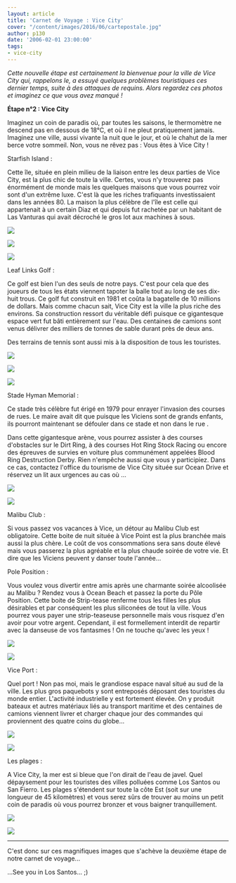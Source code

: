 ```yaml
---
layout: article
title: 'Carnet de Voyage : Vice City'
cover: "/content/images/2016/06/cartepostale.jpg"
author: p130
date: '2006-02-01 23:00:00'
tags:
- vice-city
---
```


_Cette nouvelle étape est certainement la bienvenue pour la ville de Vice City qui, rappelons le, a essuyé quelques problèmes touristiques ces dernier temps, suite à des attaques de requins. Alors regardez ces photos et imaginez ce que vous avez manqué !_

**Étape n°2 : Vice City**

Imaginez un coin de paradis où, par toutes les saisons, le thermomètre ne descend pas en dessous de 18°C, et où il ne pleut pratiquement jamais. Imaginez une ville, aussi vivante la nuit que le jour, et où le chahut de la mer berce votre sommeil. Non, vous ne rêvez pas : Vous êtes à Vice City !

Starfish Island :

Cette île, située en plein milieu de la liaison entre les deux parties de Vice City, est la plus chic de toute la ville. Certes, vous n'y trouverez pas énormément de monde mais les quelques maisons que vous pourrez voir sont d'un extrême luxe. C'est là que les riches trafiquants investissaient dans les années 80. La maison la plus célèbre de l'île est celle qui appartenait à un certain Diaz et qui depuis fut rachetée par un habitant de Las Vanturas qui avait décroché le gros lot aux machines à sous.

![](  /content/images/2005/01/diaz.jpg)

![](  /content/images/2005/01/starfish2.jpg)

![](  /content/images/2005/01/starfishVC.jpg)

Leaf Links Golf :

Ce golf est bien l'un des seuls de notre pays. C'est pour cela que des joueurs de tous les états viennent tapoter la balle tout au long de ses dix-huit trous. Ce golf fut construit en 1981 et coûta la bagatelle de 10 millions de dollars. Mais comme chacun sait, Vice City est la ville la plus riche des environs. Sa construction ressort du véritable défi puisque ce gigantesque espace vert fut bâti entièrement sur l'eau. Des centaines de camions sont venus délivrer des milliers de tonnes de sable durant près de deux ans.

Des terrains de tennis sont aussi mis à la disposition de tous les touristes.

![](  /content/images/2005/01/golf.jpg)

![](  /content/images/2005/01/golf2.jpg)

![](  /content/images/2005/01/golf3.jpg)

Stade Hyman Memorial :

Ce stade très célèbre fut érigé en 1979 pour enrayer l'invasion des courses de rues. Le maire avait dit que puisque les Viciens sont de grands enfants, ils pourront maintenant se défouler dans ce stade et non dans le rue .

Dans cette gigantesque arène, vous pourrez assister à des courses d'obstacles sur le Dirt Ring, à des courses Hot Ring Stock Racing ou encore des épreuves de survies en voiture plus communément appelées Blood Ring Destruction Derby. Rien n'empêche aussi que vous y participiez. Dans ce cas, contactez l'office du tourisme de Vice City située sur Ocean Drive et réservez un lit aux urgences au cas où ...

![](  /content/images/2005/01/hyman.jpg)

![](  /content/images/2005/01/hyman2.jpg)

Malibu Club :

Si vous passez vos vacances à Vice, un détour au Malibu Club est obligatoire. Cette boite de nuit située à Vice Point est la plus branchée mais aussi la plus chère. Le coût de vos consommations sera sans doute élevé mais vous passerez la plus agréable et la plus chaude soirée de votre vie. Et dire que les Viciens peuvent y danser toute l'année...

Pole Position :

Vous voulez vous divertir entre amis après une charmante soirée alcoolisée au Malibu ? Rendez vous à Ocean Beach et passez la porte du Pôle Position. Cette boite de Strip-tease renferme tous les filles les plus désirables et par conséquent les plus siliconées de tout la ville. Vous pourrez vous payer une strip-teaseuse personnelle mais vous risquez d'en avoir pour votre argent. Cependant, il est formellement interdit de repartir avec la danseuse de vos fantasmes ! On ne touche qu'avec les yeux !

![](  /content/images/2005/01/pole.jpg)

![](  /content/images/2005/01/pole_2.jpg)

Vice Port :

Quel port ! Non pas moi, mais le grandiose espace naval situé au sud de la ville. Les plus gros paquebots y sont entreposés déposant des touristes du monde entier. L'activité industrielle y est fortement élevée. On y produit bateaux et autres matériaux liés au transport maritime et des centaines de camions viennent livrer et charger chaque jour des commandes qui proviennent des quatre coins du globe...

![](  /content/images/2005/01/vice%20port.jpg)

![](  /content/images/2005/01/vice%20port2.jpg)

Les plages :

A Vice City, la mer est si bleue que l'on dirait de l'eau de javel. Quel dépaysement pour les touristes des villes polluées comme Los Santos ou San Fierro. Les plages s'étendent sur toute la côte Est (soit sur une longueur de 45 kilomètres) et vous serez sûrs de trouver au moins un petit coin de paradis où vous pourrez bronzer et vous baigner tranquillement.

![](  /content/images/2005/01/plage.jpg)

![](  /content/images/2005/01/plage2.jpg)

* * *

C'est donc sur ces magnifiques images que s'achève la deuxième étape de notre carnet de voyage...

...See you in Los Santos... ;)

<!--kg-card-end: markdown-->
